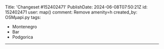 Title: 'Changeset #152402471'
PublishDate: 2024-06-08T07:50:21Z
id: 152402471
user: map()
comment: Remove amenity=h
created_by: OSMμapi.py
tags:
- Montenegro
- Bar
- Podgorica

---

